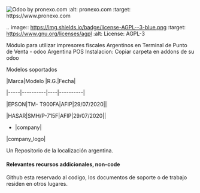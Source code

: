 <img alt="Odoo by pronexo.com" src="https://fotos.subefotos.com/c833facb26bb548e8b791d412ac0480co.png" />
   :alt: pronexo.com
   :target: https://www.pronexo.com

.. image:: https://img.shields.io/badge/license-AGPL--3-blue.png
   :target: https://www.gnu.org/licenses/agpl
   :alt: License: AGPL-3


Módulo para utilizar impresores fiscales Argentinos en Terminal de Punto de Venta - odoo Argentina POS 
Instalacion: Copiar carpeta en addons de su odoo


Modelos soportados

|Marca|Modelo    |R.G.|Fecha|

|-----|----------|----|----------|

|EPSON|TM- T900FA|AFIP|29/07/2020||

|HASAR|SMH/P-715F|AFIP|29/07/2020||


 

* |company|

|company_logo|


Un Repositorio de la localización argentina.

#### Relevantes recursos addicionales, non-code
Github esta reservado al codigo, los documentos de soporte o de trabajo residen en otros lugares.
